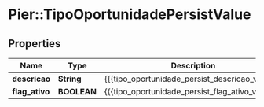 # Pier::TipoOportunidadePersistValue

## Properties
Name | Type | Description | Notes
------------ | ------------- | ------------- | -------------
**descricao** | **String** | {{{tipo_oportunidade_persist_descricao_value}}} | 
**flag_ativo** | **BOOLEAN** | {{{tipo_oportunidade_persist_flag_ativo_value}}} | 



